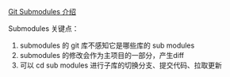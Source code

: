 [Git Submodules 介绍](https://cloud.tencent.com/developer/article/2136829)

Submodules 关键点：

1. submodules 的 git 库不感知它是哪些库的 sub modules
2. submodules 的修改会作为主项目的一部分，产生diff
3. 可以 cd  sub modules 进行子库的切换分支、提交代码、拉取更新